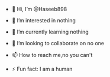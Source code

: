 - 👋 Hi, I’m @Haseeb898
- 👀 I’m interested in nothing
- 🌱 I’m currently learning nothing
- 💞️ I’m looking to collaborate on no one 
- 📫 How to reach me,no you can't 

- ⚡ Fun fact: I am a human

<!---
Haseeb898/Haseeb898 is a ✨ special ✨ repository because its `README.md` (this file) appears on your GitHub profile.
You can click the Preview link to take a look at your changes.
--->
